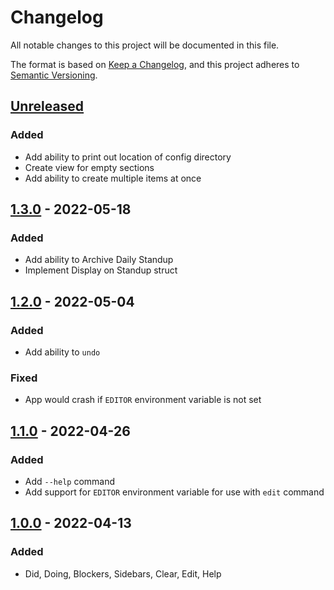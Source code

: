 # Changelog
All notable changes to this project will be documented in this file.

The format is based on [Keep a Changelog](https://keepachangelog.com/en/1.0.0/),
and this project adheres to [Semantic Versioning](https://semver.org/spec/v2.0.0.html).

## [Unreleased]
### Added
- Add ability to print out location of config directory
- Create view for empty sections
- Add ability to create multiple items at once

## [1.3.0] - 2022-05-18
### Added
- Add ability to Archive Daily Standup
- Implement Display on Standup struct

## [1.2.0] - 2022-05-04
### Added
- Add ability to `undo`

### Fixed
- App would crash if `EDITOR` environment variable is not set

## [1.1.0] - 2022-04-26
### Added
- Add `--help` command
- Add support for `EDITOR` environment variable for use with `edit` command

## [1.0.0] - 2022-04-13
### Added
- Did, Doing, Blockers, Sidebars, Clear, Edit, Help

[Unreleased]: https://github.com/badjr13/laydown
<!-- Obtained by going to last commit before version bump and `Browse Files` -->
[1.3.0]: https://github.com/badjr13/laydown/tree/f6b23dcdd5b86796831e8e7f81282bb8341aad91
[1.2.0]: https://github.com/badjr13/laydown/tree/5a10fe65baac320d6a557a66af6372f690c04118
[1.1.0]: https://github.com/badjr13/laydown/tree/5b8c4a82a2362e0ed6a902e8166bb570f6dab403
[1.0.0]: https://github.com/badjr13/laydown/tree/951eb7d67472ca09c93dc22cb65541f71a8e23e9
